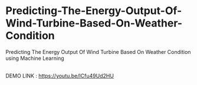 # Predicting-The-Energy-Output-Of-Wind-Turbine-Based-On-Weather-Condition
Predicting The Energy Output Of Wind Turbine Based On Weather Condition using Machine Learning
<br>
<br>



DEMO LINK : https://youtu.be/ICfu49Ud2HU
